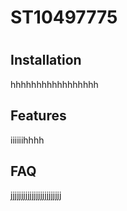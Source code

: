 
# ST10497775
#



## Installation
hhhhhhhhhhhhhhhhh
## Features
iiiiiihhhh
## FAQ
jjjjjjjjjjjjjjjjjjjjjjjj
